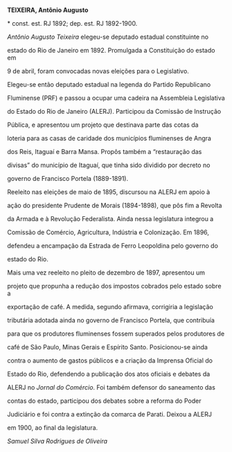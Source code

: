 **TEIXEIRA, Antônio Augusto**



\* const. est. RJ 1892; dep. est. RJ 1892-1900.



*Antônio Augusto Teixeira* elegeu-se deputado estadual constituinte no

estado do Rio de Janeiro em 1892. Promulgada a Constituição do estado em

9 de abril, foram convocadas novas eleições para o Legislativo.

Elegeu-se então deputado estadual na legenda do Partido Republicano

Fluminense (PRF) e passou a ocupar uma cadeira na Assembleia Legislativa

do Estado do Rio de Janeiro (ALERJ). Participou da Comissão de Instrução

Pública, e apresentou um projeto que destinava parte das cotas da

loteria para as casas de caridade dos municípios fluminenses de Angra

dos Reis, Itaguaí e Barra Mansa. Propôs também a “restauração das

divisas” do município de Itaguaí, que tinha sido dividido por decreto no

governo de Francisco Portela (1889-1891).



Reeleito nas eleições de maio de 1895, discursou na ALERJ em apoio à

ação do presidente Prudente de Morais (1894-1898), que pôs fim a Revolta

da Armada e à Revolução Federalista. Ainda nessa legislatura integrou a

Comissão de Comércio, Agricultura, Indústria e Colonização. Em 1896,

defendeu a encampação da Estrada de Ferro Leopoldina pelo governo do

estado do Rio.



Mais uma vez reeleito no pleito de dezembro de 1897, apresentou um

projeto que propunha a redução dos impostos cobrados pelo estado sobre a

exportação de café. A medida, segundo afirmava, corrigiria a legislação

tributária adotada ainda no governo de Francisco Portela, que contribuía

para que os produtores fluminenses fossem superados pelos produtores de

café de São Paulo, Minas Gerais e Espírito Santo. Posicionou-se ainda

contra o aumento de gastos públicos e a criação da Imprensa Oficial do

Estado do Rio, defendendo a publicação dos atos oficiais e debates da

ALERJ no *Jornal do Comércio*. Foi também defensor do saneamento das

contas do estado, participou dos debates sobre a reforma do Poder

Judiciário e foi contra a extinção da comarca de Parati. Deixou a ALERJ

em 1900, ao final da legislatura.



*Samuel Silva Rodrigues de Oliveira*




